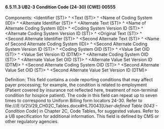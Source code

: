 #### 6.5.11.3 UB2-3 Condition Code (24-30) (CWE) 00555

Components: &lt;Identifier (ST)> ^ &lt;Text (ST)> ^ &lt;Name of Coding System (ID)> ^ &lt;Alternate Identifier (ST)> ^ &lt;Alternate Text (ST)> ^ &lt;Name of Alternate Coding System (ID)> ^ &lt;Coding System Version ID (ST)> ^ &lt;Alternate Coding System Version ID (ST)> ^ &lt;Original Text (ST)> ^ &lt;Second Alternate Identifier (ST)> ^ &lt;Second Alternate Text (ST)> ^ &lt;Name of Second Alternate Coding System (ID)> ^ &lt;Second Alternate Coding System Version ID (ST)> ^ &lt;Coding System OID (ST)> ^ &lt;Value Set OID (ST)> ^ &lt;Value Set Version ID (DTM)> ^ &lt;Alternate Coding System OID (ST)> ^ &lt;Alternate Value Set OID (ST)> ^ &lt;Alternate Value Set Version ID (DTM)> ^ &lt;Second Alternate Coding System OID (ST)> ^ &lt;Second Alternate Value Set OID (ST)> ^ &lt;Second Alternate Value Set Version ID (DTM)>

Definition: This field contains a code reporting conditions that may affect payer processing; for example, the condition is related to employment (Patient covered by insurance not reflected here, treatment of non-terminal condition for hospice patient). The code in this field can repeat up to seven times to correspond to Uniform Billing form locators 24-30. Refer to file:///E:\V2\V29_CH02C_Tables.docx#HL70043[_User-defined Table 0043 - Condition Code_] in Chapter 2C, Code Tables, for suggested values. Refer to a UB specification for additional information. This field is defined by CMS or other regulatory agencies.
